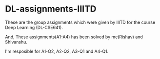 # DL-assignments-IIITD

These are the group assignments which were given by IIITD for the course Deep Learning (DL-CSE641).

And, These assignments(A1-A4) has been solved by me(Rishav) and Shivanshu.

I'm resposible for A1-Q2, A2-Q2, A3-Q1 and A4-Q1.